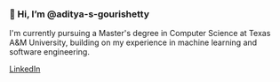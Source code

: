 ### 👋 Hi, I’m @aditya-s-gourishetty

I'm currently pursuing a Master's degree in Computer Science at Texas A&M University, building on my experience in machine learning and software engineering.


[LinkedIn](https://www.linkedin.com/in/aditya-gourishetty/)
